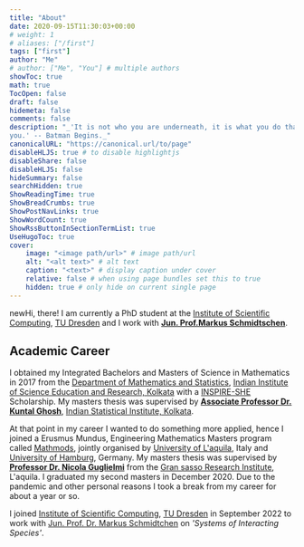 ```yaml
---
title: "About"
date: 2020-09-15T11:30:03+00:00
# weight: 1
# aliases: ["/first"]
tags: ["first"]
author: "Me"
# author: ["Me", "You"] # multiple authors
showToc: true
math: true
TocOpen: false
draft: false
hidemeta: false
comments: false
description: "_'It is not who you are underneath, it is what you do that defines
you.' -- Batman Begins._"
canonicalURL: "https://canonical.url/to/page"
disableHLJS: true # to disable highlightjs
disableShare: false
disableHLJS: false
hideSummary: false
searchHidden: true
ShowReadingTime: true
ShowBreadCrumbs: true
ShowPostNavLinks: true
ShowWordCount: true
ShowRssButtonInSectionTermList: true
UseHugoToc: true
cover:
    image: "<image path/url>" # image path/url
    alt: "<alt text>" # alt text
    caption: "<text>" # display caption under cover
    relative: false # when using page bundles set this to true
    hidden: true # only hide on current single page
---
```


 newHi, there! I am currently a PhD student at  the [Institute of Scientific Computing](https://tu-dresden.de/mn/math/wir/das-institut?set_language=en), [TU Dresden](https://te-dresden.de) and I work with [**Jun. Prof.Markus Schmidtschen**](https://markusschmidtschen.com). 
## Academic Career
I obtained my Integrated Bachelors and Masters of Science in Mathematics  in 2017 from the [Department of Mathematics and Statistics](https://math.iiserkol.ac.in/), [Indian Institute of Science Education and Research, Kolkata](https://www.iiserkol.ac.in/web/en/#gsc.tab=0) with a [INSPIRE-SHE ](https://www.online-inspire.gov.in/Account/INSPIREProgramme) Scholarship. My masters thesis was supervised by [**Associate Professor Dr. Kuntal Ghosh**](https://www.isical.ac.in/kuntal-ghosh), [Indian Statistical Institute, Kolkata](https://www.isical.ac.in/).

At that point in my career I wanted to do something more applied, hence I joined a Erusmus Mundus, Engineering Mathematics Masters program called [Mathmods](https://www.mathmods.eu/), jointly organised by [University of L'aquila](https://www.disim.univaq.it/), Italy and  [University of Hamburg](https://www.math.uni-hamburg.de/en.html), Germany. My masters thesis was supervised by [**Professor Dr. Nicola Guglielmi**](https://www.gssi.it/people/professors/lectures-maths/item/545-guglielmi-nicola) from the [Gran sasso Research Institute](https://www.gssi.it/), L'aquila. I graduated my second masters in December 2020. Due to the pandemic and other personal reasons I took a break from my career for about a year or so.

 I joined [Institute of Scientific Computing](https://tu-dresden.de/mn/math/wir/das-institut?set_language=en), [TU Dresden](https://tu-dresden.de/?set_language=en) in September 2022 to work with [Jun. Prof. Dr. Markus Schmidtchen](https://www.markusschmidtchen.com/about.html) on *'Systems of Interacting Species'*.
